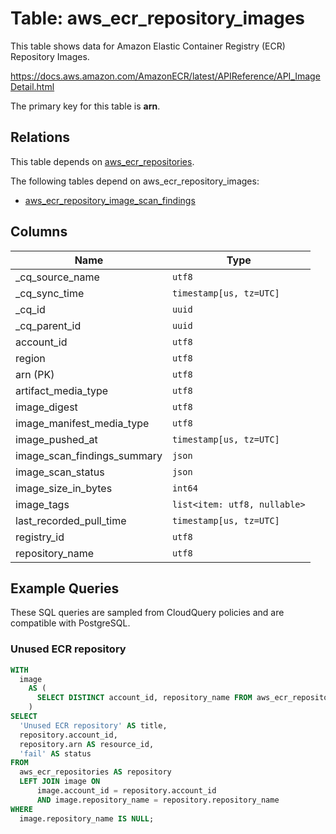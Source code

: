 # Table: aws_ecr_repository_images

This table shows data for Amazon Elastic Container Registry (ECR) Repository Images.

https://docs.aws.amazon.com/AmazonECR/latest/APIReference/API_ImageDetail.html

The primary key for this table is **arn**.

## Relations

This table depends on [aws_ecr_repositories](aws_ecr_repositories).

The following tables depend on aws_ecr_repository_images:
  - [aws_ecr_repository_image_scan_findings](aws_ecr_repository_image_scan_findings)

## Columns

| Name          | Type          |
| ------------- | ------------- |
|_cq_source_name|`utf8`|
|_cq_sync_time|`timestamp[us, tz=UTC]`|
|_cq_id|`uuid`|
|_cq_parent_id|`uuid`|
|account_id|`utf8`|
|region|`utf8`|
|arn (PK)|`utf8`|
|artifact_media_type|`utf8`|
|image_digest|`utf8`|
|image_manifest_media_type|`utf8`|
|image_pushed_at|`timestamp[us, tz=UTC]`|
|image_scan_findings_summary|`json`|
|image_scan_status|`json`|
|image_size_in_bytes|`int64`|
|image_tags|`list<item: utf8, nullable>`|
|last_recorded_pull_time|`timestamp[us, tz=UTC]`|
|registry_id|`utf8`|
|repository_name|`utf8`|

## Example Queries

These SQL queries are sampled from CloudQuery policies and are compatible with PostgreSQL.

### Unused ECR repository

```sql
WITH
  image
    AS (
      SELECT DISTINCT account_id, repository_name FROM aws_ecr_repository_images
    )
SELECT
  'Unused ECR repository' AS title,
  repository.account_id,
  repository.arn AS resource_id,
  'fail' AS status
FROM
  aws_ecr_repositories AS repository
  LEFT JOIN image ON
      image.account_id = repository.account_id
      AND image.repository_name = repository.repository_name
WHERE
  image.repository_name IS NULL;
```


